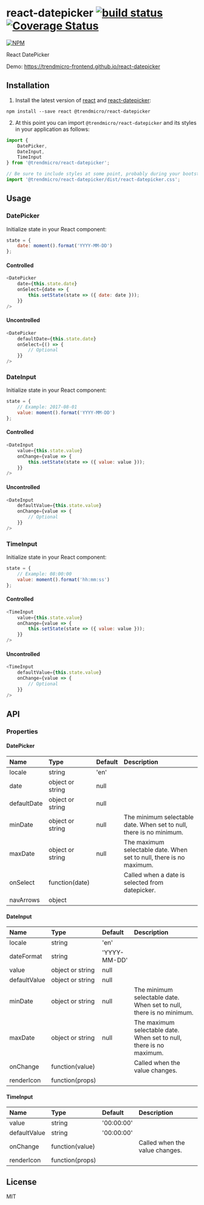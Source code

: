 # react-datepicker [![build status](https://travis-ci.org/trendmicro-frontend/react-datepicker.svg?branch=master)](https://travis-ci.org/trendmicro-frontend/react-datepicker) [![Coverage Status](https://coveralls.io/repos/github/trendmicro-frontend/react-datepicker/badge.svg?branch=master)](https://coveralls.io/github/trendmicro-frontend/react-datepicker?branch=master)

[![NPM](https://nodei.co/npm/@trendmicro/react-datepicker.png?downloads=true&stars=true)](https://nodei.co/npm/@trendmicro/react-datepicker/)

React DatePicker

Demo: https://trendmicro-frontend.github.io/react-datepicker

## Installation

1. Install the latest version of [react](https://github.com/facebook/react) and [react-datepicker](https://github.com/trendmicro-frontend/react-datepicker):

  ```
  npm install --save react @trendmicro/react-datepicker
  ```

2. At this point you can import `@trendmicro/react-datepicker` and its styles in your application as follows:

  ```js
  import {
      DatePicker,
      DateInput,
      TimeInput
  } from '@trendmicro/react-datepicker';

  // Be sure to include styles at some point, probably during your bootstraping
  import '@trendmicro/react-datepicker/dist/react-datepicker.css';
  ```

## Usage

### DatePicker

Initialize state in your React component:
```js
state = {
    date: moment().format('YYYY-MM-DD')
};
```

#### Controlled

```js
<DatePicker
    date={this.state.date}
    onSelect={date => {
        this.setState(state => ({ date: date }));
    }}
/>
```

#### Uncontrolled

```js
<DatePicker
    defaultDate={this.state.date}
    onSelect={() => {
        // Optional
    }}
/>
```

### DateInput

Initialize state in your React component:
```js
state = {
    // Example: 2017-08-01
    value: moment().format('YYYY-MM-DD')
};
```

#### Controlled

```js
<DateInput
    value={this.state.value}
    onChange={value => {
        this.setState(state => ({ value: value }));
    }}
/>
```

#### Uncontrolled

```js
<DateInput
    defaultValue={this.state.value}
    onChange={value => {
        // Optional
    }}
/>
```

### TimeInput

Initialize state in your React component:
```js
state = {
    // Example: 08:00:00
    value: moment().format('hh:mm:ss')
};
```

#### Controlled

```js
<TimeInput
    value={this.state.value}
    onChange={value => {
        this.setState(state => ({ value: value }));
    }}
/>
```

#### Uncontrolled

```js
<TimeInput
    defaultValue={this.state.value}
    onChange={value => {
        // Optional
    }}
/>
```

## API

### Properties

#### DatePicker

Name | Type | Default | Description 
:--- | :--- | :------ | :----------
locale | string | 'en' |
date | object or string | null |
defaultDate | object or string | null |
minDate | object or string | null | The minimum selectable date. When set to null, there is no minimum.
maxDate | object or string | null | The maximum selectable date. When set to null, there is no maximum.
onSelect | function(date) | | Called when a date is selected from datepicker.
navArrows | object | |

#### DateInput

Name | Type | Default | Description 
:--- | :--- | :------ | :----------
locale | string | 'en' |
dateFormat | string | 'YYYY-MM-DD' |
value | object or string | null |
defaultValue | object or string | null |
minDate | object or string | null | The minimum selectable date. When set to null, there is no minimum.
maxDate | object or string | null | The maximum selectable date. When set to null, there is no maximum.
onChange | function(value) | | Called when the value changes.
renderIcon | function(props) | |

#### TimeInput

Name | Type | Default | Description 
:--- | :--- | :------ | :----------
value | string | '00:00:00' |
defaultValue | string | '00:00:00' |
onChange | function(value) | | Called when the value changes.
renderIcon | function(props) | |

## License

MIT
